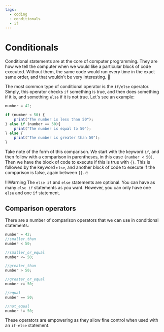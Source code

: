 ```yaml
---
tags:
  - coding
  - conditionals
  - if
---
```

# Conditionals

Conditional statements are at the core of computer programming. They are how we
tell the computer when we would like a particular block of code executed.
Without them, the same code would run every time in the exact same order, and
that wouldn't be very interesting. :shrug:

The most common type of conditional operator is the `if/else` operator. Simply,
this operator checks `if` something is true, and then does something if it is,
and something `else` if it is not true. Let's see an example:

```javascript title="if-else statements"
number = 42;

if (number < 50) {
    print("The number is less than 50");
} else if (number == 50){
    print("The number is equal to 50");
} else {
    print("The number is greater than 50");
}
```

Take note of the form of this comparison. We start with the keyword `if`, and
then follow with a comparison in parentheses, in this case `(number < 50)`. Then
we have the block of code to execute if this is true with `{}`. This is followed
by the keyword `else`, and another block of code to execute if the comparison is
false, again between `{}`. :fire:

!!!Warning
    The `else if` and `else` statements are optional. You can have as many
    `else if` statements as you want. However, you can only have one `else` and
    one `if` statement.

## Comparison operators

There are a number of comparison operators that we can use in conditional
statements:

```javascript title="Comparison operators"
number = 42;
//smaller_than
number < 50;

//smaller_or_equal
number <= 50;

//greater_than
number > 50;

//greater_or_equal
number >= 50;

//equal
number == 50;

//not_equal
number != 50;
```

These operators are empowering as they allow fine control when used with an
`if-else` statement.
